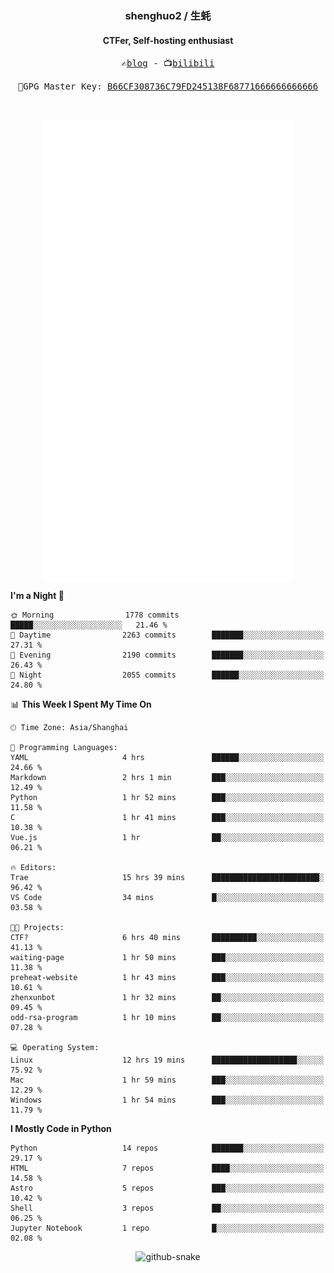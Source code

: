 <h3 align="center"> shenghuo2 / 生蚝 </h3>
<h4 align="center" >CTFer, Self-hosting enthusiast</h3>


<p align="center">
  <samp>
    ✍️<a href="https://blog.shenghuo2.top/">blog</a> -
    📺<a href="https://space.bilibili.com/85894935">bilibili</a>
  </samp>
</p>
<p align="center">
  <samp>
     🔐GPG Master Key: <a align="center" href="https://github.com/shenghuo2.gpg">B66CF308736C79FD245138F68771666666666666</a>
  </samp>
</p>
<br>
<p align="center">
  <a href="https://github.com/shenghuo2">
    <img width="400" align="top" src="https://github.com/shenghuo2/shenghuo2/blob/main/metrics.left.svg" />
  </a>
  <a href="https://github.com/shenghuo2">
    <img width="400" align="top" src="https://github.com/shenghuo2/shenghuo2/blob/main/metrics.right.svg" />
  </a>
</p>


<!--START_SECTION:waka-->
**I'm a Night 🦉** 

```text
🌞 Morning                1778 commits        █████░░░░░░░░░░░░░░░░░░░░   21.46 % 
🌆 Daytime                2263 commits        ███████░░░░░░░░░░░░░░░░░░   27.31 % 
🌃 Evening                2190 commits        ███████░░░░░░░░░░░░░░░░░░   26.43 % 
🌙 Night                  2055 commits        ██████░░░░░░░░░░░░░░░░░░░   24.80 % 
```


📊 **This Week I Spent My Time On** 

```text
🕑︎ Time Zone: Asia/Shanghai

💬 Programming Languages: 
YAML                     4 hrs               ██████░░░░░░░░░░░░░░░░░░░   24.66 % 
Markdown                 2 hrs 1 min         ███░░░░░░░░░░░░░░░░░░░░░░   12.49 % 
Python                   1 hr 52 mins        ███░░░░░░░░░░░░░░░░░░░░░░   11.58 % 
C                        1 hr 41 mins        ███░░░░░░░░░░░░░░░░░░░░░░   10.38 % 
Vue.js                   1 hr                ██░░░░░░░░░░░░░░░░░░░░░░░   06.21 % 

🔥 Editors: 
Trae                     15 hrs 39 mins      ████████████████████████░   96.42 % 
VS Code                  34 mins             █░░░░░░░░░░░░░░░░░░░░░░░░   03.58 % 

🐱‍💻 Projects: 
CTF?                     6 hrs 40 mins       ██████████░░░░░░░░░░░░░░░   41.13 % 
waiting-page             1 hr 50 mins        ███░░░░░░░░░░░░░░░░░░░░░░   11.38 % 
preheat-website          1 hr 43 mins        ███░░░░░░░░░░░░░░░░░░░░░░   10.61 % 
zhenxunbot               1 hr 32 mins        ██░░░░░░░░░░░░░░░░░░░░░░░   09.45 % 
odd-rsa-program          1 hr 10 mins        ██░░░░░░░░░░░░░░░░░░░░░░░   07.28 % 

💻 Operating System: 
Linux                    12 hrs 19 mins      ███████████████████░░░░░░   75.92 % 
Mac                      1 hr 59 mins        ███░░░░░░░░░░░░░░░░░░░░░░   12.29 % 
Windows                  1 hr 54 mins        ███░░░░░░░░░░░░░░░░░░░░░░   11.79 % 
```

**I Mostly Code in Python** 

```text
Python                   14 repos            ███████░░░░░░░░░░░░░░░░░░   29.17 % 
HTML                     7 repos             ████░░░░░░░░░░░░░░░░░░░░░   14.58 % 
Astro                    5 repos             ███░░░░░░░░░░░░░░░░░░░░░░   10.42 % 
Shell                    3 repos             ██░░░░░░░░░░░░░░░░░░░░░░░   06.25 % 
Jupyter Notebook         1 repo              █░░░░░░░░░░░░░░░░░░░░░░░░   02.08 % 
```




<!--END_SECTION:waka-->


<div align="center">
  <picture>
    <source media="(prefers-color-scheme: dark)" srcset="https://gist.githubusercontent.com/shenghuo2/bfce20b14ab0484cef03bae6e60e0b3a/raw/github-snake-dark.svg" />
    <source media="(prefers-color-scheme: light)" srcset="https://gist.githubusercontent.com/shenghuo2/bfce20b14ab0484cef03bae6e60e0b3a/raw/github-snake.svg" />
    <img alt="github-snake" src="https://gist.githubusercontent.com/shenghuo2/bfce20b14ab0484cef03bae6e60e0b3a/raw/github-snake.svg" />
  </picture>
</div>

<!--
**shenghuo2/shenghuo2** is a ✨ _special_ ✨ repository because its `README.md` (this file) appears on your GitHub profile.

Here are some ideas to get you started:

- 🔭 I’m currently working on ...
- 🌱 I’m currently learning ...
- 👯 I’m looking to collaborate on ...
- 🤔 I’m looking for help with ...
- 💬 Ask me about ...
- 📫 How to reach me: ...
- 😄 Pronouns: ...
- ⚡ Fun fact: ...
-->
